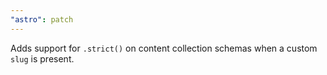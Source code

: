 ```yaml
---
"astro": patch
---
```


Adds support for `.strict()` on content collection schemas when a custom `slug` is present.
